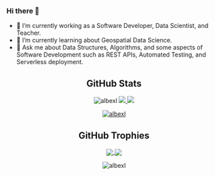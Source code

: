 ### Hi there 👋


- 🔭 I’m currently working as a Software Developer, Data Scientist, and Teacher.
- 🌱 I’m currently learning about Geospatial Data Science.
- 💬 Ask me about Data Structures, Algorithms, and some aspects of Software Development such as REST APIs, Automated Testing, and Serverless deployment.

<h2 align="center">GitHub Stats</h2>



<p align="center">
    <img src="https://komarev.com/ghpvc/?username=albexl&label=Views&color=lightgrey&style=flat-square" alt="albexl" /> 
    <a href="https://twitter.com/albe_xl">
        <img src="https://img.shields.io/twitter/follow/albe_xl?style=social" />
    </a>
    <a href="https://github.com/albexl">
        <img src="https://img.shields.io/github/followers/albexl?label=follow&style=social"/>
    </a>
</p>



<p align="center">
    <a href="https://github.com/ryo-ma/github-profile-trophy">
        <img src="https://github-profile-trophy.vercel.app/?username=albexl&rank=SECRET,SSS,SS,S,AAA,AA&theme=radical&no-bg=true&no-frame=true&column=4" alt="albexl" />
    </a> 
</p>




<h2 align="center">GitHub Trophies</h2>



<p align="center">
<a href="https://github.com/anuraghazra/github-readme-stats">
  <img align="center" src="https://github-readme-stats.vercel.app/api?username=albexl&theme=omni&show_icons=true&count_private=true&hide_border=true" />
</a>
<a href="https://github.com/anuraghazra/github-readme-stats">
  <img align="center" src="https://github-readme-stats.vercel.app/api/top-langs/?username=albexl&layout=compact&langs_count=8&theme=omni&hide_border=true" />
</a>
</p>
<p align="center">
<img align="center" src="https://github-readme-streak-stats.herokuapp.com/?user=albexl&theme=omni&hide_border=true" alt="albexl" />
</p>
